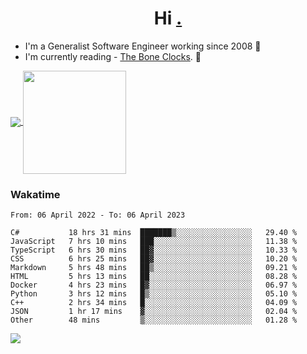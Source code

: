 <h1 align="center">Hi <a href="https://www.hackerrank.com/erasmosaraujo">.</a></h1>
 
- I'm a Generalist Software Engineer working  since 2008 🚀
- I'm currently reading - <a href="https://www.amazon.ca/Bone-Clocks-David-Mitchell/dp/0340921625">The Bone Clocks</a>. 📘
  
<p align="left">
  <a href="https://github.com/erasmosoares/github-readme-stats">
    <img
      align="center"
      src="https://github-readme-stats.vercel.app/api/top-langs/?username=erasmosoares&theme=radical&layout=compact"
    />
  </a>
  <a href="https://github.com/erasmosoares/github-readme-stats">
    <img
      align="center"
      height="165"
      src="https://github-readme-stats.vercel.app/api?username=erasmosoares&theme=radical&count_private=true&show_icons=true&custom_title=Github%20Status&hide=issues"
    />
  </a>
</p>

<!--
 ### Repo 
 
<p align="left">
 <a href="https://github.com/erasmosoares/github-readme-stats">
    <img
      align="center"
      height="165"
      src="https://github-readme-stats.vercel.app/api/pin?username=erasmosoares&repo=sample-node&title_color=fff&icon_color=f9f9f9&text_color=9f9f9f&bg_color=151515"
    />
  </a>
  <a href="https://github.com/erasmosoares/github-readme-stats">
    <img
      align="center"
      height="165"
      src="https://github-readme-stats.vercel.app/api/pin?username=erasmosoares&repo=sample-node&title_color=fff&icon_color=f9f9f9&text_color=9f9f9f&bg_color=151515"
    />
  </a>
</p>
-->

 ### Wakatime 

<!--START_SECTION:waka-->

```text
From: 06 April 2022 - To: 06 April 2023

C#           18 hrs 31 mins  ███████▒░░░░░░░░░░░░░░░░░   29.40 %
JavaScript   7 hrs 10 mins   ███░░░░░░░░░░░░░░░░░░░░░░   11.38 %
TypeScript   6 hrs 30 mins   ██▓░░░░░░░░░░░░░░░░░░░░░░   10.33 %
CSS          6 hrs 25 mins   ██▓░░░░░░░░░░░░░░░░░░░░░░   10.20 %
Markdown     5 hrs 48 mins   ██▒░░░░░░░░░░░░░░░░░░░░░░   09.21 %
HTML         5 hrs 13 mins   ██░░░░░░░░░░░░░░░░░░░░░░░   08.28 %
Docker       4 hrs 23 mins   █▓░░░░░░░░░░░░░░░░░░░░░░░   06.97 %
Python       3 hrs 12 mins   █▒░░░░░░░░░░░░░░░░░░░░░░░   05.10 %
C++          2 hrs 34 mins   █░░░░░░░░░░░░░░░░░░░░░░░░   04.09 %
JSON         1 hr 17 mins    ▓░░░░░░░░░░░░░░░░░░░░░░░░   02.04 %
Other        48 mins         ▒░░░░░░░░░░░░░░░░░░░░░░░░   01.28 %
```

<!--END_SECTION:waka-->

![](https://komarev.com/ghpvc/?username=erasmosoares&color=brightgreen)
